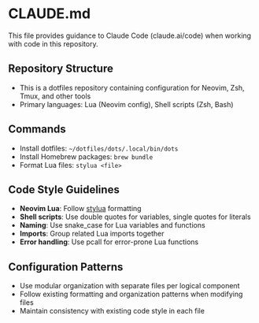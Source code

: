 # CLAUDE.md

This file provides guidance to Claude Code (claude.ai/code) when working with code in this repository.

## Repository Structure
- This is a dotfiles repository containing configuration for Neovim, Zsh, Tmux, and other tools
- Primary languages: Lua (Neovim config), Shell scripts (Zsh, Bash)

## Commands
- Install dotfiles: `~/dotfiles/dots/.local/bin/dots`
- Install Homebrew packages: `brew bundle`
- Format Lua files: `stylua <file>`

## Code Style Guidelines
- **Neovim Lua**: Follow [stylua](https://github.com/JohnnyMorganz/StyLua) formatting
- **Shell scripts**: Use double quotes for variables, single quotes for literals
- **Naming**: Use snake_case for Lua variables and functions
- **Imports**: Group related Lua imports together
- **Error handling**: Use pcall for error-prone Lua functions

## Configuration Patterns
- Use modular organization with separate files per logical component
- Follow existing formatting and organization patterns when modifying files
- Maintain consistency with existing code style in each file